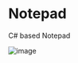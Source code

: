 # Notepad
C# based Notepad

![image](https://github.com/hexsparky/Notepad/assets/111631956/e7ebc00e-f256-4706-bfa8-235179d6d747)

